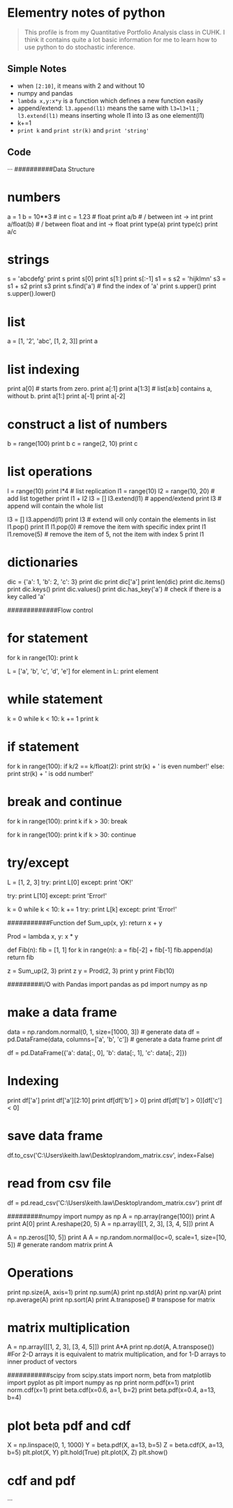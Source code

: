 # Elementry notes of python
> This profile is from my Quantitative Portfolio Analysis class in CUHK. 
> I think it contains quite a lot basic information for me to learn how to use python to do stochastic inference.

## Simple Notes 
+ when `[2:10]`, it means with 2 and without 10
+ numpy and pandas
+ `lambda x,y:x*y` is a function which defines a new function easily
+ append/extend: `l3.append(l1)` means the same with `l3=l3+l1` ; `l3.extend(l1)` means inserting whole l1 into l3 as one element(l1)
+ k+=1
+ `print k` and `print str(k)` and `print 'string'`

## Code
···
##########Data Structure
# numbers
a = 1
b = 10**3  # int
c = 1.23  # float
print a/b  # / between int -> int
print a/float(b)  # / between float and int -> float
print type(a)
print type(c)
print a/c

# strings
s = 'abcdefg'
print s
print s[0]
print s[1:]
print s[:-1]
s1 = s
s2 = 'hijklmn'
s3 = s1 + s2
print s3
print s.find('a')  # find the index of 'a'
print s.upper()
print s.upper().lower()

# list
a = [1, '2', 'abc', [1, 2, 3]]
print a

# list indexing
print a[0]  # starts from zero.
print a[:1]
print a[1:3]  # list[a:b] contains a, without b.
print a[1:]
print a[-1]
print a[-2]

# construct a list of numbers
b = range(100)
print b
c = range(2, 10)
print c

# list operations
l = range(10)
print l*4  # list replication
l1 = range(10)
l2 = range(10, 20)  # add list together
print l1 + l2
l3 = []
l3.extend(l1)  # append/extend
print l3  # append will contain the whole list

l3 = []
l3.append(l1)
print l3  # extend will only contain the elements in list
l1.pop()
print l1
l1.pop(0)  # remove the item with specific index
print l1
l1.remove(5)  # remove the item of 5, not the item with index 5
print l1


# dictionaries
dic = {'a': 1,
       'b': 2,
       'c': 3}
print dic
print dic['a']
print len(dic)
print dic.items()
print dic.keys()
print dic.values()
print dic.has_key('a')  # check if there is a key called 'a'

#############Flow control
# for statement
for k in range(10):
    print k

L = ['a', 'b', 'c', 'd', 'e']
for element in L:
    print element

# while statement
k = 0
while k < 10:
    k += 1
    print k

# if statement

for k in range(100):
    if k/2 == k/float(2):
        print str(k) + ' is even number!'
    else:
        print str(k) + ' is odd number!'

# break and continue
for k in range(100):
    print k
    if k > 30:
        break

for k in range(100):
    print k
    if k > 30:
        continue

# try/except
L = [1, 2, 3]
try:
    print L[0]
except:
    print 'OK!'

try:
    print L[10]
except:
    print 'Error!'


k = 0
while k < 10:
    k += 1
    try:
        print L[k]
    except:
        print 'Error!'

###########Function
def Sum_up(x, y):
    return x + y

Prod = lambda x, y: x * y

def Fib(n):
    fib = [1, 1]
    for k in range(n):
        a = fib[-2] + fib[-1]
        fib.append(a)
    return fib

z = Sum_up(2, 3)
print z
y = Prod(2, 3)
print y
print Fib(10)

#########I/O with Pandas
import pandas as pd
import numpy as np

# make a data frame
data = np.random.normal(0, 1, size=[1000, 3])  # generate data
df = pd.DataFrame(data, columns=['a', 'b', 'c'])  # generate a data frame
print df

df = pd.DataFrame({'a': data[:, 0],
                   'b': data[:, 1],
                   'c': data[:, 2]})

# Indexing
print df['a']
print df['a'][2:10]
print df[df['b'] > 0]
print df[df['b'] > 0][df['c'] < 0]

# save data frame
df.to_csv('C:\Users\keith.law\Desktop\\random_matrix.csv', index=False)

# read from csv file
df = pd.read_csv('C:\Users\keith.law\Desktop\\random_matrix.csv')
print df

#########numpy
import numpy as np
A = np.array(range(100))
print A
print A[0]
print A.reshape(20, 5)
A = np.array([[1, 2, 3], [3, 4, 5]])
print A

A = np.zeros([10, 5])
print A
A = np.random.normal(loc=0, scale=1, size=[10, 5])  # generate random matrix
print A

# Operations
print np.size(A, axis=1)
print np.sum(A)
print np.std(A)
print np.var(A)
print np.average(A)
print np.sort(A)
print A.transpose()  # transpose for matrix

# matrix multiplication
A = np.array([[1, 2, 3], [3, 4, 5]])
print A*A
print np.dot(A, A.transpose())  #For 2-D arrays it is equivalent to matrix multiplication, and for 1-D arrays to inner product of vectors

###########scipy
from scipy.stats import norm, beta
from matplotlib import pyplot as plt
import numpy as np
print norm.pdf(x=1)
print norm.cdf(x=1)
print beta.cdf(x=0.6, a=1, b=2)
print beta.pdf(x=0.4, a=13, b=4)

# plot beta pdf and cdf
X = np.linspace(0, 1, 1000)
Y = beta.pdf(X, a=13, b=5)
Z = beta.cdf(X, a=13, b=5)
plt.plot(X, Y)
plt.hold(True)
plt.plot(X, Z)
plt.show()
# cdf and pdf
···

